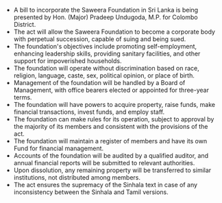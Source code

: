 - A bill to incorporate the Saweera Foundation in Sri Lanka is being presented by Hon. (Major) Pradeep Undugoda, M.P. for Colombo District.
- The act will allow the Saweera Foundation to become a corporate body with perpetual succession, capable of suing and being sued.
- The foundation's objectives include promoting self-employment, enhancing leadership skills, providing sanitary facilities, and other support for impoverished households.
- The foundation will operate without discrimination based on race, religion, language, caste, sex, political opinion, or place of birth.
- Management of the foundation will be handled by a Board of Management, with office bearers elected or appointed for three-year terms.
- The foundation will have powers to acquire property, raise funds, make financial transactions, invest funds, and employ staff.
- The foundation can make rules for its operation, subject to approval by the majority of its members and consistent with the provisions of the act.
- The foundation will maintain a register of members and have its own Fund for financial management.
- Accounts of the foundation will be audited by a qualified auditor, and annual financial reports will be submitted to relevant authorities.
- Upon dissolution, any remaining property will be transferred to similar institutions, not distributed among members.
- The act ensures the supremacy of the Sinhala text in case of any inconsistency between the Sinhala and Tamil versions.